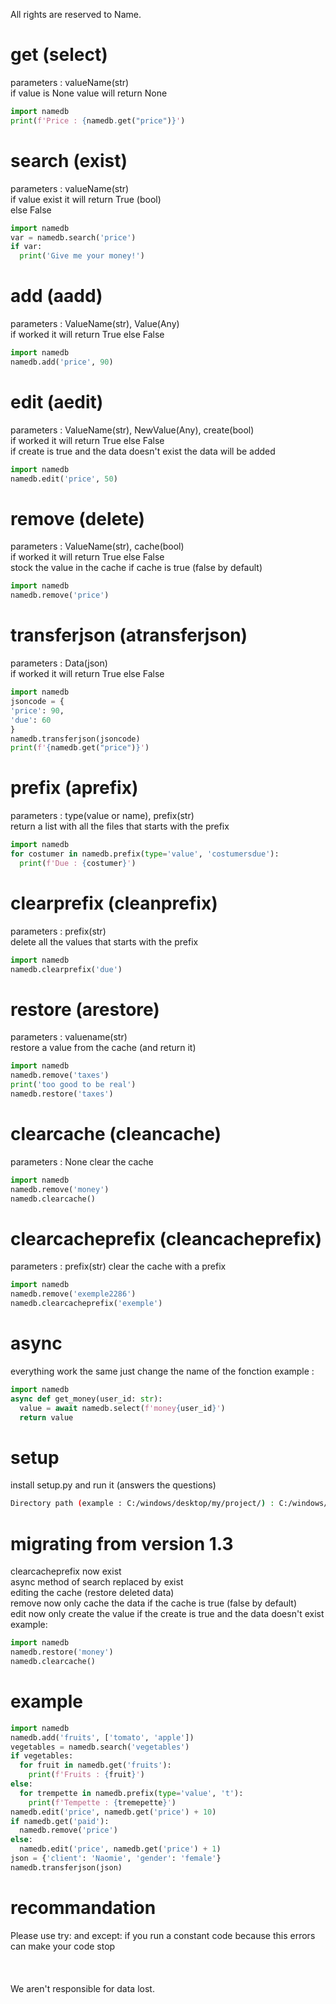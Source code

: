 All rights are reserved to Name.
# get (select)
parameters : valueName(str) <br />
if value is None value will return None<br />
```py
import namedb
print(f'Price : {namedb.get("price")}')
```
# search (exist)
parameters : valueName(str) <br />
if value exist it will return True (bool)<br />
else False
```py
import namedb
var = namedb.search('price')
if var:
  print('Give me your money!')
```
# add (aadd)
parameters : ValueName(str), Value(Any)<br />
if worked it will return True else False<br />
```py
import namedb
namedb.add('price', 90)
```
# edit (aedit)
parameters : ValueName(str), NewValue(Any), create(bool)<br />
if worked it will return True else False<br />
if create is true and the data doesn't exist the data will be added
```py
import namedb
namedb.edit('price', 50)
```
# remove (delete)
parameters : ValueName(str), cache(bool)<br />
if worked it will return True else False<br />
stock the value in the cache if cache is true (false by default)
```py
import namedb
namedb.remove('price')
```
# transferjson (atransferjson)
parameters : Data(json)<br />
if worked it will return True else False<br />
```py
import namedb
jsoncode = {
'price': 90,
'due': 60
}
namedb.transferjson(jsoncode)
print(f'{namedb.get("price")}')
```
# prefix (aprefix)
parameters : type(value or name), prefix(str)<br />
return a list with all the files that starts with the prefix<br />
```py
import namedb
for costumer in namedb.prefix(type='value', 'costumersdue'):
  print(f'Due : {costumer}')
```
# clearprefix (cleanprefix)
parameters : prefix(str)<br />
delete all the values that starts with the prefix<br />
```py
import namedb
namedb.clearprefix('due')
```
# restore (arestore)
parameters : valuename(str)<br>
restore a value from the cache (and return it)
```py
import namedb
namedb.remove('taxes')
print('too good to be real')
namedb.restore('taxes')
```
# clearcache (cleancache)
parameters : None
clear the cache
```py
import namedb
namedb.remove('money')
namedb.clearcache()
```
# clearcacheprefix (cleancacheprefix)
parameters : prefix(str)
clear the cache with a prefix
```py
import namedb
namedb.remove('exemple2286')
namedb.clearcacheprefix('exemple')
```
# async
everything work the same just change the name of the fonction
example : 
```py
import namedb
async def get_money(user_id: str):
  value = await namedb.select(f'money{user_id}')
  return value
```
# setup
install setup.py and run it (answers the questions)<br />
```bash
Directory path (example : C:/windows/desktop/my/project/) : C:/windows/Users/Me/Pycharm/project/
```
# migrating from version 1.3
clearcacheprefix now exist<br />
async method of search replaced by exist<br />
editing the cache (restore deleted data)<br />
remove now only cache the data if the cache is true (false by default)<br />
edit now only create the value if the create is true and the data doesn't exist<br />
example:
```py
import namedb
namedb.restore('money')
namedb.clearcache()
```
# example
```python
import namedb
namedb.add('fruits', ['tomato', 'apple'])
vegetables = namedb.search('vegetables')
if vegetables:
  for fruit in namedb.get('fruits'):
    print(f'Fruits : {fruit}')
else:
  for trempette in namedb.prefix(type='value', 't'):
    print(f'Tempette : {tremepette}')
namedb.edit('price', namedb.get('price') + 10)
if namedb.get('paid'):
  namedb.remove('price')
else:
  namedb.edit('price', namedb.get('price') + 1)
json = {'client': 'Naomie', 'gender': 'female'}
namedb.transferjson(json)
```
# recommandation
Please use try: and except: if you run a constant code because this errors can make your code stop<br /><br /><br /><br />
We aren't responsible for data lost.
